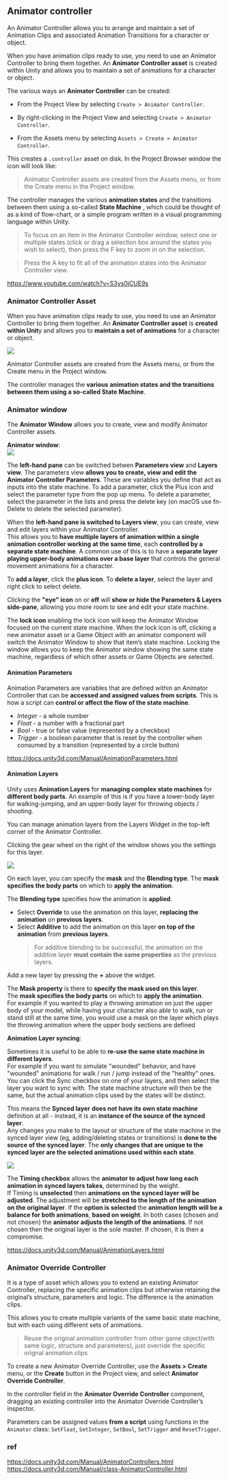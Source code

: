 ## Animator controller
An Animator Controller allows you to arrange and maintain a set of Animation Clips and associated Animation Transitions for a character or object.

When you have animation clips ready to use, you need to use an Animator Controller to bring them together. An **Animator Controller asset** is created within Unity and allows you to maintain a set of animations for a character or object.

 
The various ways an **Animator Controller** can be created:

- From the Project View by selecting `Create > Animator Controller`.

- By right-clicking in the Project View and selecting `Create > Animator Controller`.

- From the Assets menu by selecting `Assets > Create > Animator Controller`.

This creates a `.controller` asset on disk. In the Project Browser window the icon will look like:

> Animator Controller assets are created from the Assets menu, or from the Create menu in the Project window.

The controller manages the various **animation states** and the transitions between them using a so-called **State Machine**
, which could be thought of as a kind of flow-chart, or a simple program written in a visual programming language within Unity.


> To focus on an item in the Animator Controller window, select one or multiple states (click or drag a selection box around the states you wish to select), then press the F key to zoom in on the selection.


> Press the A key to fit all of the animation states into the Animator Controller view.

https://www.youtube.com/watch?v=S3ys0jCUE9s


### Animator Controller Asset
When you have animation clips ready to use, you need to use an Animator Controller
 to bring them together. An **Animator Controller asset** is **created within Unit**y and allows you to **maintain a set of animations** for a character or object.

![](./Animation_controller_asset.png)


Animator Controller assets are created from the Assets menu, or from the Create menu in the Project window.

The controller manages the **various animation states and the transitions between them using a so-called State Machine**. 

### Animator window

The **Animator Window** allows you to create, view and modify Animator Controller assets. 

**Animator window**: \
![](./MecanimAnimatorControllerWindow.png)

The **left-hand pane** can be switched betwen **Parameters view** and **Layers view**. The parameters view **allows you to create, view and edit the Animator Controller Parameters**. These are variables you define that act as inputs into the state machine. To add a parameter, click the Plus icon and select the parameter type from the pop up menu. To delete a parameter, select the parameter in the lists and press the delete key (on macOS use fn-Delete to delete the selected parameter).



When the **left-hand pane is switched to Layers view**, you can create, view and edit layers
 within your Animator Controller. \
This allows you to **have multiple layers of animation within a single animation controller working at the same time**, each **controlled by a separate state machine**. A common use of this is to have a **separate layer** **playing upper-body animations over a base layer** that controls the general movement animations for a character.

To **add a layer**, click the **plus icon**. To **delete a layer**, select the layer and right click to select delete.

Clicking the **"eye" icon** on or **off** will **show or hide the Parameters & Layers side-pane**, allowing you more room to see and edit your state machine.

The **lock icon**
enabling the lock icon will keep the Animator Window focused on the current state machine. When the lock icon is off, clicking a new animator asset or a Game Object with an animator component will switch the Animator Window to show that item’s state machine. Locking the window allows you to keep the Animator window showing the same state machine, regardless of which other assets or Game Objects are selected.


#### Animation Parameters
Animation Parameters are variables that are defined within an Animator Controller
 that can be **accessed and assigned values from scripts**. This is how a script can **control or affect the flow of the state machine**.

-   _Integer_ - a whole number
-   _Float_ - a number with a fractional part
-   _Bool_ - true or false value (represented by a checkbox)
-   _Trigger_ - a boolean parameter that is reset by the controller when consumed by a transition (represented by a circle button)

https://docs.unity3d.com/Manual/AnimationParameters.html

#### Animation Layers

Unity uses **Animation Layers** for **managing complex state machines** for **different body parts**. An example of this is if you have a lower-body layer for walking-jumping, and an upper-body layer for throwing objects / shooting.

You can manage animation layers from the Layers Widget in the top-left corner of the Animator Controller.


Clicking the gear wheel on the right of the window shows you the settings for this layer.

![](./gear.png)

On each layer, you can specify the **mask** and the **Blending type**. The **mask specifies the body parts** on which to **apply the animation**. 


The **Blending type** specifies how the animation is **applied**.

-   Select **Override** to use the animation on this layer, **replacing the animation** on **previous layers**.
-   Select **Additive** to add the animation on this layer **on top of the animation** from **previous layers**.  
    > For additive blending to be successful, the animation on the additive layer **must contain the same properties** as the previous layers.

Add a new layer by pressing the **+** above the widget.

The **Mask property** is there to **specify the mask used on this layer**. \
The **mask specifies the body parts** on which to **apply the animation**. \
For example if you wanted to play a throwing animation on just the upper body of your model, while having your character also able to walk, run or stand still at the same time, you would use a mask on the layer which plays the throwing animation where the upper body sections are defined


**Animation Layer syncing**:

Sometimes it is useful to be able to **re-use the same state machine in different layers**. \
For example if you want to simulate "wounded" behavior, and have "wounded" animations for walk / run / jump instead of the "healthy" ones. You can click the Sync checkbox on one of your layers, and then select the layer you want to sync with. The state machine structure will then be the same, but the actual animation clips used by the states will be distinct.

This means the **Synced layer** **does not have its own state machine** definition at all - instead, it is an **instance of the source of the synced layer**. \
Any changes you make to the layout or structure of the state machine in the synced layer view (eg, adding/deleting states or transitions) is **done to the source of the synced layer**. The **only changes that are unique to the synced layer are the selected animations used within each state**.

![](./syn_layer.png)

The **Timing checkbox** allows the **animator to adjust how long each animation in synced layers takes**, determined by the weight. \
If Timing is **unselected** then **animations on the synced layer will be adjusted**. The adjustment will be **stretched to the length of the animation on the original layer**. If the **option is selected** the **animation length will be a balance for both animations**, **based on weight**. In both cases (chosen and not chosen) the **animator adjusts the length of the animations**. If not chosen then the original layer is the sole master. If chosen, it is then a compromise.

https://docs.unity3d.com/Manual/AnimationLayers.html


###  Animator Override Controller
It is a type of asset which allows you to extend an existing Animator Controller, replacing the specific animation clips but otherwise retaining the original’s structure, parameters and logic. The difference is the animation clips. 

This allows you to create multiple variants of the same basic state machine, but with each using different sets of animations.

> Reuse the original animation controller from other game object(with same logic, structure and parameters), just override the specific orignal animation clips

To create a new Animator Override Controller, use the **Assets > Create** menu, or the **Create** button in the Project view, and select **Animator Override Controller**.

In the controller field in the **Animator Override Controller** component, dragging an existing controller into the Animator Override Controller’s inspector.

Parameters can be assigned values **from a script** using functions in the `Animator` class: `SetFloat`, `SetInteger`, `SetBool`, `SetTrigger` and `ResetTrigger`.

### ref 
https://docs.unity3d.com/Manual/AnimatorControllers.html \
https://docs.unity3d.com/Manual/class-AnimatorController.html

